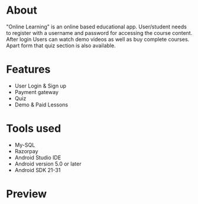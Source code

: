 
# About

"Online Learning" is an online based educational app. User/student needs to register with a username and password for accessing the course content.  After login
Users can watch demo videos as well as buy complete courses. Apart form that quiz section is also available.

# Features

* User Login & Sign up
* Payment gateway
* Quiz
* Demo & Paid Lessons

# Tools used

* My-SQL
* Razorpay
* Android Studio IDE
* Android version 5.0 or later
* Android SDK 21-31

# Preview
[](front.jpg)
